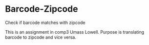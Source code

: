 # Barcode-Zipcode
Check if barcode matches with zipcode

This is an assignment in comp3 Umass Lowell. Purpose is translating barcode to zipcode and vice versa. 

